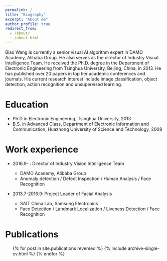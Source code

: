 ```yaml
---
permalink: /
title: "Biography"
excerpt: "About me"
author_profile: true
redirect_from: 
  - /about/
  - /about.html
---
```


Biao Wang is currently a senior visual AI algorithm expert in DAMO Academy, Alibaba Group. He also serves as the director of Industry Visual Intelligence Team. He received the Ph.D. degree in the Department of Electronic Engineering from Tsinghua University, Beijing, China, in 2013. He has published over 20 papers in top tier academic conferences and journals. His current research interest include image classification, object detection, action recognition and unsupervised learning.

Education
======
* Ph.D in Electronic Engineering, Tsinghua University, 2013
* B.S. in Advanced Class, Department of Electronic Information and Communication, Huazhong University of Science and Technology, 2008


Work experience
======
* 2016.9- : Director of Industry Vision Intelligence Team
  * DAMO Academy, Alibaba Group
  * Anomaly detection / Defect Inspection / Human Analysis / Face Recognition

* 2013.7-2016.9: Project Leader of Facial Analysis 
  * SAIT China Lab, Samsung Electronics
  * Face Detection / Landmark Localization / Liveness Detection / Face Recognition
  

Publications
======
  <ul>{% for post in site.publications reversed %}
    {% include archive-single-cv.html %}
  {% endfor %}</ul>
